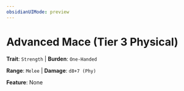 ```yaml
---
obsidianUIMode: preview
---
```

# Advanced Mace (Tier 3 Physical)

**Trait**: `Strength` | **Burden**: `One-Handed`

**Range**: `Melee` | **Damage**: `d8+7 (Phy)`

**Feature**: None
